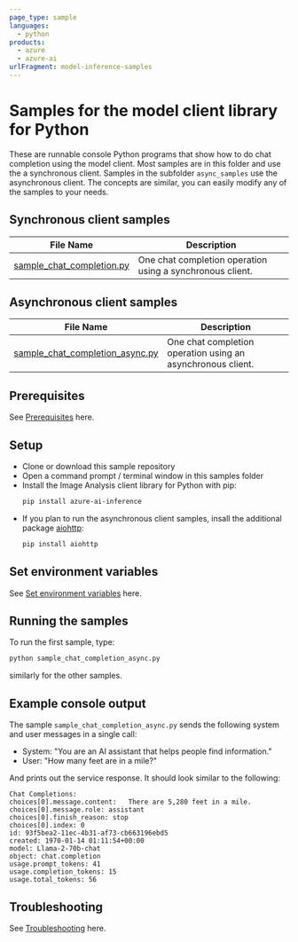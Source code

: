 ```yaml
---
page_type: sample
languages:
  - python
products:
  - azure
  - azure-ai
urlFragment: model-inference-samples
---
```


# Samples for the model client library for Python

These are runnable console Python programs that show how to do chat completion using the model client. Most samples are in this folder
and use the a synchronous client. Samples in the subfolder `async_samples` use the asynchronous client.
The concepts are similar, you can easily modify any of the samples to your needs.

## Synchronous client samples

|**File Name**|**Description**|
|----------------|-------------|
|[sample_chat_completion.py](https://github.com/Azure/azure-sdk-for-python/blob/main/sdk/ai/azure-ai-inference/samples/sample_chat_completion.py) | One chat completion operation using a synchronous client. |

## Asynchronous client samples

|**File Name**|**Description**|
|----------------|-------------|
|[sample_chat_completion_async.py](https://github.com/Azure/azure-sdk-for-python/blob/main/sdk/ai/azure-ai-inference/samples/async_samples/sample_chat_completion_async.py) | One chat completion operation using an asynchronous client. |

## Prerequisites

See [Prerequisites](https://github.com/Azure/azure-sdk-for-python/blob/main/sdk/ai/azure-ai-inference/README.md#prerequisites) here.

## Setup

* Clone or download this sample repository
* Open a command prompt / terminal window in this samples folder
* Install the Image Analysis client library for Python with pip:
  ```bash
  pip install azure-ai-inference
  ```
* If you plan to run the asynchronous client samples, insall the additional package [aiohttp](https://pypi.org/project/aiohttp/):
  ```bash
  pip install aiohttp
  ```

## Set environment variables

See [Set environment variables](https://github.com/Azure/azure-sdk-for-python/blob/main/sdk/ai/azure-ai-inference/README.md#set-environment-variables) here.

## Running the samples

To run the first sample, type:
```bash
python sample_chat_completion_async.py
```
similarly for the other samples.

## Example console output

The sample `sample_chat_completion_async.py` sends the following system and user messages in a single call:

- System: "You are an AI assistant that helps people find information."
- User: "How many feet are in a mile?"

And prints out the service response. It should look similar to the following:

```text
Chat Completions:
choices[0].message.content:   There are 5,280 feet in a mile.
choices[0].message.role: assistant
choices[0].finish_reason: stop
choices[0].index: 0
id: 93f5bea2-11ec-4b31-af73-cb663196ebd5
created: 1970-01-14 01:11:54+00:00
model: Llama-2-70b-chat
object: chat.completion
usage.prompt_tokens: 41
usage.completion_tokens: 15
usage.total_tokens: 56
```

## Troubleshooting

See [Troubleshooting](https://github.com/Azure/azure-sdk-for-python/blob/main/sdk/ai/azure-ai-inference/README.md#troubleshooting) here.


